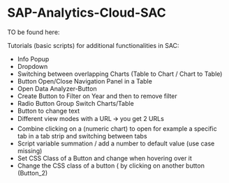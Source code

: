 # SAP-Analytics-Cloud-SAC

TO be found here: 

Tutorials (basic scripts) for additional functionalities in SAC:

- Info Popup
- Dropdown	
- Switching between overlapping  Charts (Table to Chart / Chart to Table)
- Button Open/Close Navigation Panel in a Table	
- Open Data Analyzer-Button	
- Create Button to Filter on Year and then to remove filter	
- Radio Button Group Switch Charts/Table	
- Button to change text
- Different view modes with a URL 🡪 you get 2 URLs
- Combine clicking on a (numeric chart) to open for example a specific tab in a tab strip and switching between tabs
- Script variable summation / add a number to  default value (use case missing)
- Set CSS Class of a Button  and change when hovering over it
- Change the CSS class of a button ( by clicking on another button (Button_2)

